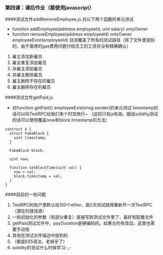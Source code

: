 ### 第四课：课后作业（都使用javascript）
####测试文件addRemoveEmployee.js
对以下两个函数的单元测试
- function addEmployee(address employeeId, uint salary) onlyOwner
- function removeEmployee(address employeeId) onlyOwner employeeExist(employeeId)
目测覆盖了所有的测试路径（除了文件里提到的，由于蛋疼的gas费用问题付给员工的工资并没有精确确认）
1. 雇主添加新雇员
2. 雇主重复添加雇员
3. 非雇主添加雇员
4. 非雇主删除雇员
5. 雇主删除不存在的雇员
6. 雇主删除存在的雇员
  
####测试文件getPaid.js
- 对function getPaid() employeeExist(msg.sender)的单元测试
timestamp的话可以叫TestRPC给我们来个时空旅行~
（这招只有js有效。据说solidity测试的话可以使用覆盖now和block.timestamp的方法）
```
contract X {
  struct FakeBlock {
    uint timestamp;
  }

  FakeBlock block;

  uint now;

  function setBlockTime(uint val) {
    now = val;
    block.timestamp = val;
  }
}
```
  
####目前的一些问题
1. TestRPC的账户里默认给100个ether，跑2次测试就得重新开一次TestRPC（潜在的错误源）
2. 一些初始化的参数（有部分重复）直接写到测试文件里了，最好有配置文件
3. getPaid测试文件中，payDuration是硬编码的。如果合约有改动，这里也需要手动改
4. 其他在测试文件描述中提到的
5. （都是ES5语法，老掉牙了）
6. solidity的测试什么时候学习-_-

